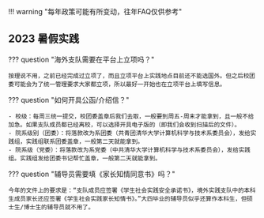 !!! warning "每年政策可能有所变动，往年FAQ仅供参考"

## 2023 暑假实践

??? question "海外支队需要在平台上立项吗？"

    按理说不用，之前已经完成过立项了，而且立项平台上实践地点目前还不能选国外。但之后校团委可能会为了统一管理要求大家都立项，所以最好一开始也在立项平台上填写信息。

??? question "如何开具公函/介绍信？"

    - 校级：每周三统一提交，校团委盖章后我们去取，一般要到周五-周末才能拿到，且一般不给加急。如果支队成员都已经离校，可以选择开具电子版的（即我们会收到扫描后的文件）。
    - 院系级别（团委）：将落款改为系团委（共青团清华大学计算机科学与技术系委员会），发给实践组，实践组联系团委盖章，一般第二天就能拿到。
    - 院系级（党委）：将落款改为系党委（中共清华大学计算机科学与技术系委员会），发给实践组。实践组发给团委书记帮忙盖章，一般第二天就能拿到。

??? question "辅导员需要填《家长知情同意书》吗？"

    今年的文件上的要求是：“支队成员应签署《学生社会实践安全承诺书》，境外实践支队中的本科生成员家长还应签署《学生社会实践家长知情书》。”大四毕业的辅导员似乎还算作本科生，但硕士生/博士生的辅导员就不用了。
